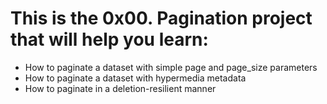# This is the 0x00. Pagination project that will help you learn:
- How to paginate a dataset with simple page and page_size parameters
- How to paginate a dataset with hypermedia metadata
- How to paginate in a deletion-resilient manner
